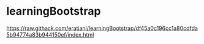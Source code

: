 # learningBootstrap
https://raw.githack.com/eratiani/learningBootstrap/df45a0c196cc1a80cdfda5b94774a83b944150ef/index.html
